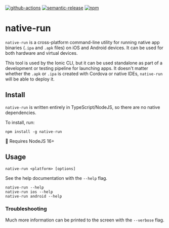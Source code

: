 [![github-actions](https://img.shields.io/github/actions/workflow/status/ionic-team/native-run/ci.yml?branch=develop&style=flat-square)](https://github.com/ionic-team/native-run/actions?query=workflow%3ACI)
[![semantic-release](https://img.shields.io/badge/%20%20%F0%9F%93%A6%F0%9F%9A%80-semantic--release-e10079.svg?style=flat-square)](https://github.com/semantic-release/semantic-release)
[![npm](https://img.shields.io/npm/v/native-run.svg?style=flat-square)](https://www.npmjs.com/package/native-run)

# native-run

`native-run` is a cross-platform command-line utility for running native app binaries (`.ipa` and `.apk` files) on iOS and Android devices. It can be used for both hardware and virtual devices.

This tool is used by the Ionic CLI, but it can be used standalone as part of a development or testing pipeline for launching apps. It doesn't matter whether the `.apk` or `.ipa` is created with Cordova or native IDEs, `native-run` will be able to deploy it.

## Install

`native-run` is written entirely in TypeScript/NodeJS, so there are no native dependencies.

To install, run:

```
npm install -g native-run
```

:memo: Requires NodeJS 16+

## Usage

```
native-run <platform> [options]
```

See the help documentation with the `--help` flag.

```
native-run --help
native-run ios --help
native-run android --help
```

### Troubleshooting

Much more information can be printed to the screen with the `--verbose` flag.
